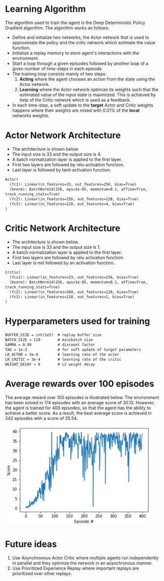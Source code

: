 # Learning Algorithm
The algorithm used to train the agent is the Deep Deterministic Policy Gradient algorithm. The algorithm works as follows:
* Define and initialize two networks, the Actor network that is used to approximate the policy and the critic network which estimate the value function.
* Initialize a replay memory to store agent's interactions with the environment.
* Start a loop through a given episodes followed by another loop of a given number of time-steps in each episode.
* The training loop consists mainly of two steps:
	1. __Acting__ where the agent chooses an action from the state using the Actor network.
	2. __Learning__ where the Actor network optimize its weights such that the estimated value of the input state is maximized. This is achieved by help of the Critic network which is used as a feedback.
* In each time-step, a soft update to the __target__ Actor and Critic weights happens where their weights are mixed with 0.01% of the __local__ networks weights.

# Actor Network Architecture 

* The architecture is shown below. 
* The input size is 33 and the output size is 4. 
* A batch normalization layer is applied to the first layer.
* First two layers are followed by relu activation function.
* Last layer is followed by tanh activation function.

```
Actor(
  (fc1): Linear(in_features=33, out_features=256, bias=True)
  (bnorm): BatchNorm1d(256, eps=1e-05, momentum=0.1, affine=True, track_running_stats=True)
  (fc2): Linear(in_features=256, out_features=128, bias=True)
  (fc3): Linear(in_features=128, out_features=4, bias=True)
)
```

# Critic Network Architecture 

* The architecture is shown below. 
* The input size is 33 and the output size is 1. 
* A batch normalization layer is applied to the first layer.
* First two layers are followed by relu activation function.
* Last layer is not followed by an activation function.

```
Critic(
  (fcs1): Linear(in_features=33, out_features=256, bias=True)
  (bnorm): BatchNorm1d(256, eps=1e-05, momentum=0.1, affine=True, track_running_stats=True)
  (fc2): Linear(in_features=260, out_features=128, bias=True)
  (fc3): Linear(in_features=128, out_features=1, bias=True)
)
```

# Hyperparameters used for training

```
BUFFER_SIZE = int(1e5)  # replay buffer size
BATCH_SIZE = 128        # minibatch size
GAMMA = 0.99            # discount factor
TAU = 1e-3              # for soft update of target parameters
LR_ACTOR = 3e-4         # learning rate of the actor 
LR_CRITIC = 3e-4        # learning rate of the critic
WEIGHT_DECAY = 0        # L2 weight decay
```

# Average rewards over 100 episodes

The average reward over 100 episodes is illustrated below. The environment has been solved in 174 episodes with an average score of 30.13. However, the agent is trained for 400 episodes, so that the agent has the ability to achieve a better score. As a result, the best average score is achieved in 342 episodes with a score of 35.54.

![reward](result.png)

# Future ideas

1. Use Asynchronous Actor Critic where multiple agents run independently in parallel and they optimize the network in an asynchronous manner.
2. Use Prioritized Experience Replay where important replays are prioritized over other replays.